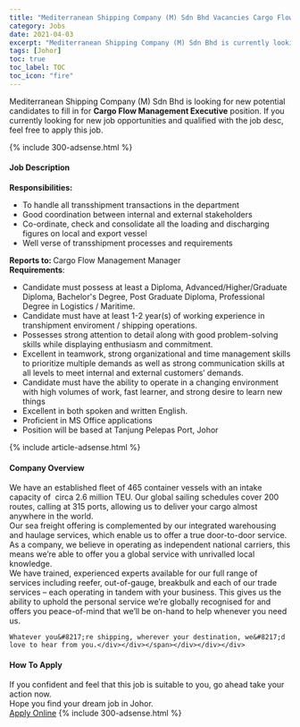 ```yaml
---
title: "Mediterranean Shipping Company (M) Sdn Bhd Vacancies Cargo Flow Management Executive" 
category: Jobs 
date: 2021-04-03 
excerpt: "Mediterranean Shipping Company (M) Sdn Bhd is currently looking for suitable person to fill in the Cargo Flow Management Executive which based in Johor" 
tags: [Johor] 
toc: true 
toc_label: TOC 
toc_icon: "fire" 
--- 
```


<p>Mediterranean Shipping Company (M) Sdn Bhd is looking for new potential candidates to fill in for <b>Cargo Flow Management Executive</b> position. If you currently looking for new job opportunities and qualified with the job desc, feel free to apply this job.
</p>{% include 300-adsense.html %} 
<div><div><h4>Job Description</h4></div><div><div><span><div><div><strong>Responsibilities:</strong></div><ul><li><div>To handle all transshipment transactions in the department&#160;</div></li><li><div>Good coordination between internal and external stakeholders</div></li><li><div>Co-ordinate, check and consolidate all the loading and discharging figures on local and export vessel</div></li><li><div>Well verse of transshipment processes and requirements</div></li></ul><div><strong>Reports to: </strong>Cargo Flow Management Manager</div><div><strong>Requirements</strong>:</div><ul><li>Candidate must possess at least a Diploma, Advanced/Higher/Graduate Diploma, Bachelor's Degree, Post Graduate Diploma, Professional Degree in Logistics / Maritime.</li><li>Candidate must have at least 1-2 year(s) of working experience in transhipment enviroment / shipping operations.</li><li>Possesses strong attention to detail along with good problem-solving skills while displaying enthusiasm and commitment.</li><li>Excellent in teamwork, strong organizational and time management skills to prioritize multiple demands as well as strong communication skills at all levels to meet internal and external customers&#8217; demands.</li><li>Candidate must have the ability to operate in a changing environment with high volumes of work, fast learner, and strong desire to learn new things</li><li>Excellent in both spoken and written English.</li><li>Proficient in MS Office applications</li><li>Position will be based at Tanjung Pelepas Port, Johor</li></ul></div></span></div></div></div> 
{% include article-adsense.html %} 
<div><div><h4>Company Overview</h4></div><div><div><span><div><div>
<div>
		We have an established fleet of 465 container vessels with an intake capacity of&#160; circa 2.6 million TEU. Our global sailing schedules cover 200 routes, calling at 315 ports, allowing us to deliver your cargo almost anywhere in the world.</div>
<div>
		Our sea freight offering is complemented by our integrated warehousing and haulage services, which enable us to offer a true door-to-door service.</div>
<div>
		As a company, we believe in operating as independent national carriers, this means we&#8217;re able to offer you a global service with unrivalled local knowledge.</div>
<div>
		We have trained, experienced experts available for our full range of services including reefer, out-of-gauge, breakbulk and each of our trade services &#8211; each operating in tandem with your business. This gives us the ability to uphold the personal service we&#8217;re globally recognised for and offers you peace-of-mind that we&#8217;ll be on-hand to help whenever you need us.</div>
	
	Whatever you&#8217;re shipping, wherever your destination, we&#8217;d love to hear from you.</div></div></span></div></div></div> 
#### How To Apply 
If you confident and feel that this job is suitable to you, go ahead take your action now. <br/> 
Hope you find your dream job in Johor. <br/> 
<a href="https://www.jobstreet.com.my/en/job/cargo-flow-management-executive-4523446?jobId=jobstreet-my-job-4523446&" class="btn btn--info" target="_blank" rel="nofollow noopenner">Apply Online</a> 
{% include 300-adsense.html %} 